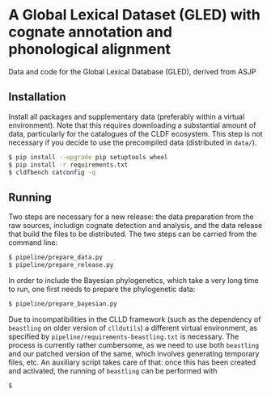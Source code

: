 # A Global Lexical Dataset (GLED) with cognate annotation and phonological alignment

Data and code for the Global Lexical Database (GLED), derived from ASJP

## Installation


Install all packages and supplementary data (preferably within a virtual environment). Note that this requires downloading a substantial amount of data, particularly for the catalogues of the CLDF ecosystem. This step is not necessary if you decide to use the precompiled data (distributed in `data/`).

```bash
$ pip install --upgrade pip setuptools wheel 
$ pip install -r requirements.txt
$ cldfbench catconfig -q
```

## Running

Two steps are necessary for a new release: the data preparation from the raw sources, includign cognate detection and analysis, and the data release that build the files to be distributed. The two steps can be carried from the command line:

```bash
$ pipeline/prepare_data.py
$ pipeline/prepare_release.py
```

In order to include the Bayesian phylogenetics, which take a very long time to
run, one first needs to prepare the phylogenetic data:

```bash
$ pipeline/prepare_bayesian.py
```

Due to incompatibilities in the CLLD framework (such as the dependency of
`beastling` on older version of `clldutils`) a different virtual environment,
as specified by `pipeline/requirements-beastling.txt` is necessary. The
process is currently rather cumbersome, as we need to use both
`beastling` and our patched version of the same, which involves generating
temporary files, etc. An auxiliary script takes care of that: once
this has been created and activated, the running of `beastling` can
be performed with

```bash
$
```
